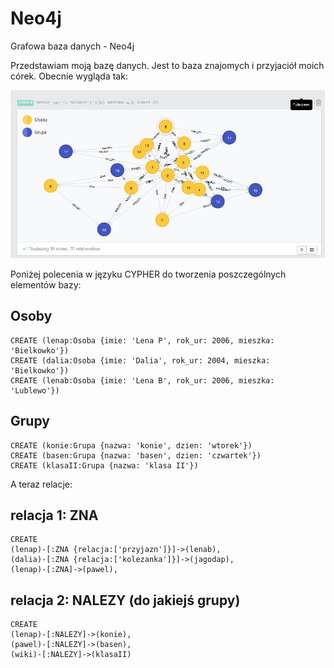 Neo4j
=====

Grafowa baza danych - Neo4j

Przedstawiam moją bazę danych. Jest to baza znajomych i przyjaciół moich córek. Obecnie wygląda tak:

![wygląd bazy](baza1.png)

Poniżej polecenia w języku CYPHER do tworzenia poszczególnych elementów bazy:

Osoby
-----
	CREATE (lenap:Osoba {imie: 'Lena P', rok_ur: 2006, mieszka: 'Bielkowko'})
	CREATE (dalia:Osoba {imie: 'Dalia', rok_ur: 2004, mieszka: 'Bielkowko'})
	CREATE (lenab:Osoba {imie: 'Lena B', rok_ur: 2006, mieszka: 'Lublewo'})

Grupy
-----
	CREATE (konie:Grupa {nazwa: 'konie', dzien: 'wtorek'})
	CREATE (basen:Grupa {nazwa: 'basen', dzien: 'czwartek'})
	CREATE (klasaII:Grupa {nazwa: 'klasa II'})

A teraz relacje:

relacja 1: ZNA
--------------
	CREATE
	(lenap)-[:ZNA {relacja:['przyjazn']}]->(lenab),
	(dalia)-[:ZNA {relacja:['kolezanka']}]->(jagodap),
	(lenap)-[:ZNA]->(pawel),

relacja 2: NALEZY (do jakiejś grupy)
------------------------------------
	CREATE
	(lenap)-[:NALEZY]->(konie),
	(pawel)-[:NALEZY]->(basen),
	(wiki)-[:NALEZY]->(klasaII)

